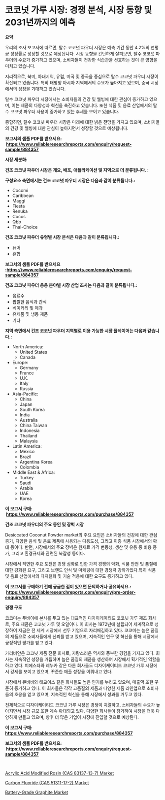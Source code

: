 <p><h1>코코넛 가루 시장: 경쟁 분석, 시장 동향 및 2031년까지의 예측</h1></p><p><strong>요약</strong></p>
<p><p>우리의 조사 보고서에 따르면, 탈수 코코넛 파우더 시장은 예측 기간 동안 4.2%의 연평균 성장률로 성장할 것으로 예상됩니다. 시장 동향을 간단하게 살펴보면, 탈수 코코넛 파우더의 수요가 증가하고 있으며, 소비자들이 건강한 식습관을 선호하는 것이 큰 영향을 미치고 있습니다.</p><p>지리적으로, 북미, 아태지역, 유럽, 미국 및 중국을 중심으로 탈수 코코넛 파우더 시장이 확산되고 있습니다. 특히 태평양 아시아 지역에서의 수요가 높아지고 있으며, 중국 시장에서의 성장을 기대하고 있습니다.</p><p>탈수 코코넛 파우더 시장에서는 소비자들의 건강 및 웰빙에 대한 관심이 증가하고 있으며, 이는 제품의 다양성과 혁신을 촉진하고 있습니다. 또한 식품 및 음료 산업에서의 탈수 코코넛 파우더 사용이 증가하고 있는 추세를 보이고 있습니다.</p><p>종합하면, 탈수 코코넛 파우더 시장은 미래에 대한 밝은 전망을 가지고 있으며, 소비자들의 건강 및 웰빙에 대한 관심이 높아지면서 성장할 것으로 예상됩니다.</p></p>
<p><strong>보고서의 샘플 PDF를 받으세요: &nbsp;<a href="https://www.reliableresearchreports.com/enquiry/request-sample/884357">https://www.reliableresearchreports.com/enquiry/request-sample/884357</a></strong></p>
<p><strong>시장 세분화:</strong></p>
<p><strong> 건조 코코넛 파우더 시장은 개요, 배포, 애플리케이션 및 지역으로 더 분류됩니다. :</strong></p>
<p><strong>구성요소 측면에서는 건조 코코넛 파우더 시장은 다음과 같이 분류됩니다.:</strong></p>
<p><ul><li>Cocomi</li><li>Caribbean</li><li>Maggi</li><li>Fiesta</li><li>Renuka</li><li>Cocos</li><li>Qbb</li><li>Thai-Choice</li></ul></p>
<p><strong> 건조 코코넛 파우더 유형별 시장 분석은 다음과 같이 분류됩니다.:</strong></p>
<p><ul><li>퓨어</li><li>혼합</li></ul></p>
<p><strong>보고서의 샘플 PDF를 받으세요 :<a href="https://www.reliableresearchreports.com/enquiry/request-sample/884357">https://www.reliableresearchreports.com/enquiry/request-sample/884357</a></strong></p>
<p><strong> 건조 코코넛 파우더 응용 분야별 시장 산업 조사는 다음과 같이 분류됩니다.:</strong></p>
<p><ul><li>음료수</li><li>짭짤한 음식과 간식</li><li>베이커리 및 제과</li><li>유제품 및 냉동 제품</li><li>기타</li></ul></p>
<p><strong>지역 측면에서 건조 코코넛 파우더 지역별로 이용 가능한 시장 플레이어는 다음과 같습니다.:</strong></p>
<p><ul>
    <li>
        North America:
        <ul>
            <li>United States</li>
            <li>Canada</li>
        </ul>
    </li>
    <li>
        Europe:
        <ul>
            <li>Germany</li>
            <li>France</li>
            <li>U.K.</li>
            <li>Italy</li>
            <li>Russia</li>
        </ul>
    </li>
    <li>
        Asia-Pacific:
        <ul>
            <li>China</li>
            <li>Japan</li>
            <li>South Korea</li>
            <li>India</li>
            <li>Australia</li>
            <li>China Taiwan</li>
            <li>Indonesia</li>
            <li>Thailand</li>
            <li>Malaysia</li>
        </ul>
    </li>
    <li>
        Latin America:
        <ul>
            <li>Mexico</li>
            <li>Brazil</li>
            <li>Argentina Korea</li>
            <li>Colombia</li>
        </ul>
    </li>
    <li>
        Middle East & Africa:
        <ul>
            <li>Turkey</li>
            <li>Saudi</li>
            <li>Arabia</li>
            <li>UAE</li>
            <li>Korea</li>
        </ul>
    </li>
    </ul></p>
<p><strong>이 보고서 구매: &nbsp;<a href="https://www.reliableresearchreports.com/purchase/884357">https://www.reliableresearchreports.com/purchase/884357</a></strong></p>
<p><strong>건조 코코넛 파우더의 주요 동인 및 장벽 시장</strong></p>
<p><p>Desiccated Coconut Powder market의 주요 요인은 소비자들의 건강에 대한 관심 증가, 다양한 음식 및 음료 제품에 사용되는 다용도성, 그리고 이종 식품 시장에서의 확대 등이다. 반면, 시장에서의 주요 장벽은 원재료 가격 변동성, 생산 및 유통 중 비용 증가, 그리고 환경규제와 관련된 복잡성 등이다.</p><p>시장에서 직면한 주요 도전은 경쟁 심화로 인한 가격 경쟁의 악화, 식품 안전 및 품질에 대한 강화된 요구, 그리고 브랜드 인식 및 마케팅에 대한 경쟁력 강화가있다.특히 식품 및 음료 산업에서의 디지털화 및 기술 적용에 대한 요구도 증가하고 있다.</p></p>
<p><strong>이 보고서를 구매하기 전에 궁금한 점이 있으면 문의하거나 공유하세요.: &nbsp;<a href="https://www.reliableresearchreports.com/enquiry/pre-order-enquiry/884357">https://www.reliableresearchreports.com/enquiry/pre-order-enquiry/884357</a></strong></p>
<p><strong>경쟁 구도</strong></p>
<p><p>코코미는 두바이에 본사를 두고 있는 대표적인 디자이케이티드 코코넛 가루 제조 회사로, 주요 제품은 코코넛 가루 및 오일이다. 이 회사는 1972년에 설립되어 세계적으로 성장하여 지금은 전 세계 시장에서 선두 기업으로 자리매김하고 있다. 코코미는 높은 품질의 제품으로 소비자들에게 신뢰를 받고 있으며, 지속적인 연구 및 혁신을 통해 시장에서 긍정적인 평가를 받고 있다.</p><p>카리비안은 코코넛 제품 전문 회사로, 자랑스러운 역사와 풍부한 경험을 가지고 있다. 회사는 지속적인 성장을 거듭하며 높은 품질의 제품을 생산하여 시장에서 획기적인 역할을 하고 있다. 피에스타와 레누카 같은 다른 회사들도 디자이케이티드 코코넛 가루 시장에서 강세를 보이고 있으며, 꾸준한 매출 성장을 이뤄내고 있다.</p><p>시장에서 큐비비와 태교이스 같은 회사들도 높은 인기를 누리고 있으며, 매출액 또한 꾸준히 증가하고 있다. 이 회사들은 각각 고품질의 제품과 다양한 제품 라인업으로 소비자들의 호응을 얻고 있으며, 지속적인 혁신을 통해 시장에서 성과를 거두고 있다.</p><p>전체적으로 디자이케이티드 코코넛 가루 시장은 경쟁이 치열하고, 소비자들의 수요가 높아지면서 시장 규모 또한 계속 확대되고 있다. 다양한 회사들이 참가하여 시장을 더욱 다양하게 만들고 있으며, 향후 더 많은 기업이 시장에 진입할 것으로 예상된다.</p></p>
<p><strong>이 보고서 구매: &nbsp; <a href="https://www.reliableresearchreports.com/purchase/884357">https://www.reliableresearchreports.com/purchase/884357</a></strong></p>
<p><strong>보고서의 샘플 PDF를 받으세요: &nbsp;<a href="https://www.reliableresearchreports.com/enquiry/request-sample/884357">https://www.reliableresearchreports.com/enquiry/request-sample/884357</a></strong><strong></strong></p>
<p>&nbsp;</p>
<p><p><a href="https://github.com/bobicer/Market-Research-Report-List-2/blob/main/acrylic-acid-modified-rosin-cas-83137-13-7-market.md">Acrylic Acid Modified Rosin (CAS 83137-13-7) Market</a></p><p><a href="https://github.com/seekum/Market-Research-Report-List-1/blob/main/carbon-fluoride-cas-51311-17-2-market.md">Carbon Fluoride (CAS 51311-17-2) Market</a></p><p><a href="https://github.com/timeliteaut/Market-Research-Report-List-1/blob/main/battery-grade-graphite-market.md">Battery-Grade Graphite Market</a></p></p>